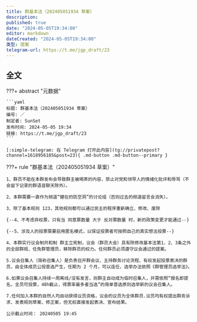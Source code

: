 ```yaml
---
title: 群基本法（202405051934 草案）
description:
published: true
date: "2024-05-05T19:34:00"
editor: markdown
dateCreated: "2024-05-05T19:34:00"
类型: 提案
telegram-url: https://t.me/jgp_draft/23
---
```


## 全文

???+ abstract "元数据"

    ```yaml
    标题: 群基本法（202405051934 草案）
    编号: ／
    制定者: SunSet
    发布时间: 2024-05-05 19:34
    链接: https://t.me/jgp_draft/23
    ```

    [:simple-telegram: 在 Telegram 打开此内容](tg://privatepost?channel=1618956185&post=23){ .md-button .md-button--primary }

???+ rule "群基本法（202405051934 草案）"

    1、群员不能在本群发布会导致群主被喝茶的内容，禁止对党和领导人的情绪化批评和辱骂（不会留下记录的群语音聊天除外）。

    2、本群需要一直作为频道“健在的防空洞”的讨论组（否则过去的频道留言会消失）。

    3、除了基本规则 123，其他规则都可以通过民主的程序重新确立、修改、废除

    {--4、不考虑弃权票，只有当 同意票数量 大于 反对票数量 时，新的政策变更才能通过--}

    {--5、涉及人的投票需要启用匿名模式，以保证投票者可按照自己的真实想法投票--}

    4、本群实行议会制共和制 群主立宪制，议会（群员大会）具有除修改基本法第1、2、3条之外的全部群规、任免群管理员，移除群员的权力。任何群员必须遵守议会通过的提案。

    5.议会召集人（简称召集人）是负责召开群会议、主持群务讨论流程、有权发起投票表决的群员，由全体成员公投普选产生，任期为 2 个月，可以连任，选举办法依照《群管理员选举法》。

    6.如果议会召集人持续一周离线/没有发言，则群主自动成为临时召集人，并需依照“报名即提名，全员可投票，48h截止，得票率最多者当选”的简单普选原则选举新的议会召集人。

    7.任何加入本群的自然人均自动获得议员资格，议会的议员为全体群员.议员均有权提出群务诉求、发表规则草案、修正案，但无权直接发起表决、宣布结果。

    公示截止时间： 20240505 19:45
